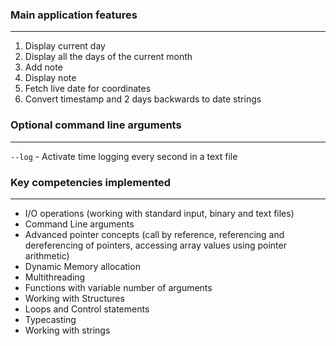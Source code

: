 ### Main application features
***
1. Display current day
2. Display all the days of the current month
3. Add note
4. Display note
5. Fetch live date for coordinates 
6. Convert timestamp and 2 days backwards to date strings

### Optional command line arguments
***
```--log``` - Activate time logging every second in a text file

### Key competencies implemented
***
- I/O operations (working with standard input, binary and text files)
- Command Line arguments
- Advanced pointer concepts (call by reference, referencing and dereferencing of pointers, accessing array values using pointer arithmetic)
- Dynamic Memory allocation
- Multithreading 
- Functions with variable number of arguments
- Working with Structures
- Loops and Control statements
- Typecasting
- Working with strings
